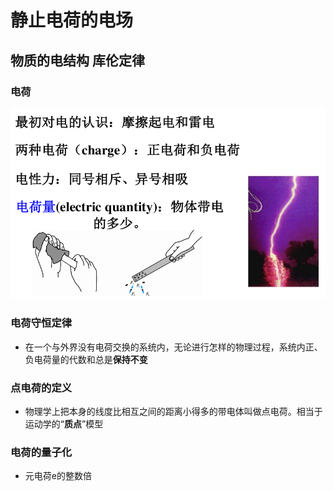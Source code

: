 # 静止电荷的电场
## 物质的电结构 库伦定律
### 电荷
![](https://raw.githubusercontent.com/alwaysmissin/picgo/main/20221129120834.png)
### 电荷守恒定律
- 在一个与外界没有电荷交换的系统内，无论进行怎样的物理过程，系统内正、负电荷量的代数和总是**保持不变**
### 点电荷的定义
- 物理学上把本身的线度比相互之间的距离小得多的带电体叫做点电荷。相当于运动学的“**质点**”模型
### 电荷的量子化
- 元电荷e的整数倍